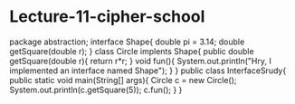 # Lecture-11-cipher-school
package abstraction;
interface Shape{
    double pi = 3.14;
    double getSquare(double r);
}
class Circle implents Shape{
      public double getSquare(double r){
              return r*r;
}
void fun(){
      System.out.println("Hry, I implemented an interface named Shape");
      }
}
public class InterfaceSrudy{
  public static void main(String[] args){
      Circle c = new Circle();
      System.out.println(c.getSquare(5));
      c.fun();
  }
}
